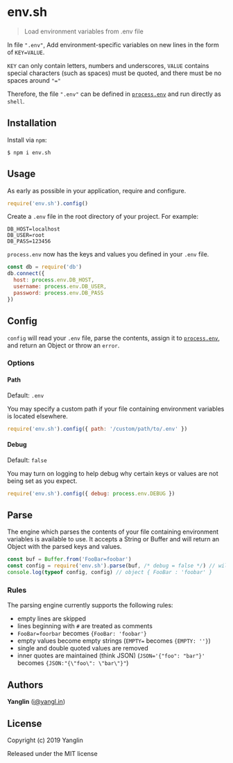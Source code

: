 # env.sh
> Load environment variables from .env file

In file `".env"`, Add environment-specific variables on new lines in the form of `KEY=VALUE`.

`KEY` can only contain letters, numbers and underscores, `VALUE` contains special characters (such as spaces) must be quoted, and there must be no spaces around `"="`

Therefore, the file `".env"` can be defined in [`process.env`](https://nodejs.org/docs/latest/api/process.html#process_process_env) and run directly as `shell`.



## Installation

Install via `npm`:

```
$ npm i env.sh
```



## Usage

As early as possible in your application, require and configure.

```javascript
require('env.sh').config()
```

Create a `.env` file in the root directory of your project.
For example:

```dosini
DB_HOST=localhost
DB_USER=root
DB_PASS=123456
```

`process.env` now has the keys and values you defined in your `.env` file.

```javascript
const db = require('db')
db.connect({
  host: process.env.DB_HOST,
  username: process.env.DB_USER,
  password: process.env.DB_PASS
})
```



## Config

`config` will read your `.env` file, parse the contents, assign it to
[`process.env`](https://nodejs.org/docs/latest/api/process.html#process_process_env),
and return an Object or throw an `error`.


### Options

#### Path

Default: `.env`

You may specify a custom path if your file containing environment variables is located elsewhere.

```js
require('env.sh').config({ path: '/custom/path/to/.env' })
```

#### Debug

Default: `false`

You may turn on logging to help debug why certain keys or values are not being set as you expect.

```js
require('env.sh').config({ debug: process.env.DEBUG })
```


## Parse

The engine which parses the contents of your file containing environment
variables is available to use. It accepts a String or Buffer and will return
an Object with the parsed keys and values.

```js
const buf = Buffer.from('FooBar=foobar')
const config = require('env.sh').parse(buf, /* debug = false */) // will return an object
console.log(typeof config, config) // object { FooBar : 'foobar' }
```

### Rules

The parsing engine currently supports the following rules:

- empty lines are skipped
- lines beginning with `#` are treated as comments
- `FooBar=foorbar` becomes `{FooBar: 'foobar'}`
- empty values become empty strings (`EMPTY=` becomes `{EMPTY: ''}`)
- single and double quoted values are removed
- inner quotes are maintained (think JSON) (`JSON='{"foo": "bar"}'` becomes `{JSON:"{\"foo\": \"bar\"}"`)



## Authors

**Yanglin** ([i@yangl.in](mailto:mail@yanglin.me))


## License

Copyright (c) 2019 Yanglin

Released under the MIT license
